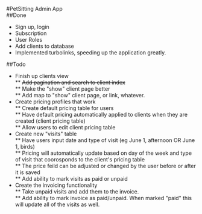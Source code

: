 #PetSitting Admin App  
##Done  

* Sign up, login
* Subscription
* User Roles
* Add clients to database  
* Implemented turbolinks, speeding up the application greatly.

##Todo  

* Finish up clients view  
** ~~Add pagination and search to client index~~  
** Make the "show" client page better  
** Add map to "show" client page, or link, whatever.  
* Create pricing profiles that work  
** Create default pricing table for users  
** Have default pricing automatically applied to clients when they are created (client pricing table)  
** Allow users to edit client pricing table  
* Create new "visits" table  
** Have users input date and type of visit (eg June 1, afternoon OR June 1, birds)  
** Pricing will automatically update based on day of the week and type of visit that coorosponds to the client's pricing table  
** The price feild can be adjusted or changed by the user before or after it is saved  
** Add ability to mark visits as paid or unpaid  
* Create the invoicing functionality  
** Take unpaid visits and add them to the invoice.  
** Add ability to mark invoice as paid/unpaid. When marked "paid" this will update all of the visits as well.  